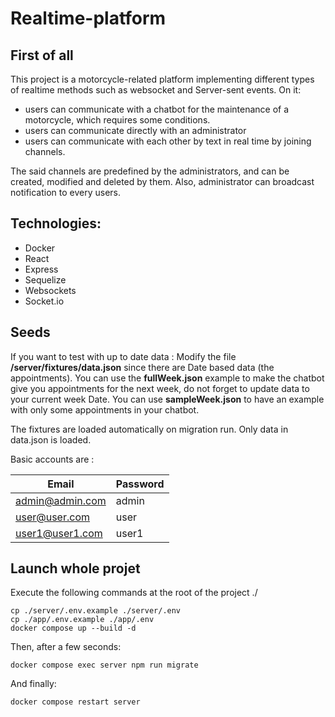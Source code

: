 # Realtime-platform

## First of all

This project is a motorcycle-related platform implementing different types of realtime methods such as websocket and Server-sent events. 
On it:
- users can communicate with a chatbot for the maintenance of a motorcycle, which requires some conditions. 
- users can communicate directly with an administrator
- users can communicate with each other by text in real time by joining channels. 

The said channels are predefined by the administrators, and can be created, modified and deleted by them. Also, administrator can broadcast notification to every users.

## Technologies:

- Docker
- React
- Express
- Sequelize
- Websockets
- Socket.io

## Seeds

If you want to test with up to date data :
Modify the file **/server/fixtures/data.json** since there are Date based data (the appointments).
You can use the **fullWeek.json** example to make the chatbot give you appointments for the next week, do not forget to update data to your current week Date.
You can use **sampleWeek.json** to have an example with only some appointments in your chatbot.

The fixtures are loaded automatically on migration run.
Only data in data.json is loaded.

Basic accounts are :

|Email| Password |
|--|--|
| admin@admin.com | admin |
| user@user.com | user|
| user1@user1.com | user1|


## Launch whole projet

Execute the following commands at the root of the project ./
```
cp ./server/.env.example ./server/.env
cp ./app/.env.example ./app/.env
docker compose up --build -d
```
Then, after a few seconds:
```
docker compose exec server npm run migrate
```
And finally:
```
docker compose restart server
```